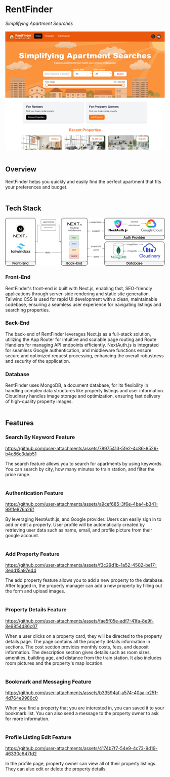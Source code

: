 # RentFinder

_Simplifying Apartment Searches_
<br/><br/>
![hero](./public/readme-img-01.png)
<br/><br/>

## Overview

RentFinder helps you quickly and easily find the perfect apartment that fits your preferences and budget.
<br/><br/>

## Tech Stack

![diagram](./public/project-01-filled.png)

### Front-End

RentFinder's front-end is built with Next.js, enabling fast, SEO-friendly applications through server-side rendering and static site generation. Tailwind CSS is used for rapid UI development with a clean, maintainable codebase, ensuring a seamless user experience for navigating listings and searching properties.

### Back-End

The back-end of RentFinder leverages Next.js as a full-stack solution, utilizing the App Router for intuitive and scalable page routing and Route Handlers for managing API endpoints efficiently. NextAuth.js is integrated for seamless Google authentication, and middleware functions ensure secure and optimized request processing, enhancing the overall robustness and security of the application.

### Database

RentFinder uses MongoDB, a document database, for its flexibility in handling complex data structures like property listings and user information. Cloudinary handles image storage and optimization, ensuring fast delivery of high-quality property images.
<br/><br/>

## Features

### Search By Keyword Feature

https://github.com/user-attachments/assets/78975413-5fe2-4c86-8529-b4c86c3dab51

The search feature allows you to search for apartments by using keywords. You can search by city, how many minutes to train station, and filter the price range.
<br/><br/>

### Authentication Feature

https://github.com/user-attachments/assets/a9cef685-3f6e-4ba4-b341-991fe876a26f

By leveraging NextAuth.js, and Google provider. Users can easily sign in to add or edit a property. User profile will be automatically created by retrieving user data such as name, email, and profile picture from their google account.
<br/><br/>

### Add Property Feature

https://github.com/user-attachments/assets/f3c29d1b-1a52-4502-be17-3edd15a97e44

The add property feature allows you to add a new property to the database. After logged in, the property manager can add a new property by filling out the form and upload images.
<br/><br/>

### Property Details Feature

https://github.com/user-attachments/assets/fae5f05e-adf7-41fa-8e9f-8e9854d86c07

When a user clicks on a property card, they will be directed to the property details page. The page contains all the property details information in sections. The cost section provides monthly costs, fees, and deposit information. The description section gives details such as room sizes, amenities, building age, and distance from the train station. It also includes room pictures and the property's map location.
<br/><br/>

### Bookmark and Messaging Feature

https://github.com/user-attachments/assets/b33594af-a574-40aa-b251-4d764e9986c0

When you find a property that you are interested in, you can saved it to your bookmark list. You can also send a message to the property owner to ask for more information.
<br/><br/>

### Profile Listing Edit Feature

https://github.com/user-attachments/assets/4174b7f7-54e9-4c73-9d19-46330c647fd2

In the profile page, property owner can view all of their property listings. They can also edit or delete the property details.
